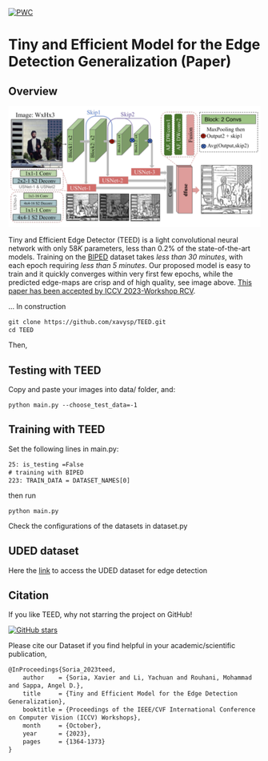 [![PWC](https://img.shields.io/endpoint.svg?url=https://paperswithcode.com/badge/tiny-and-efficient-model-for-the-edge/edge-detection-on-uded)](https://paperswithcode.com/sota/edge-detection-on-uded?p=tiny-and-efficient-model-for-the-edge)

# Tiny and Efficient Model for the Edge Detection Generalization (Paper)

## Overview

<div style="text-align:center"><img src='imgs/teed_arch.png' width=800>
</div> 

Tiny and Efficient Edge Detector (TEED) is a light convolutional neural
network with only $58K$ parameters, less than $0.2$% of the 
state-of-the-art models. Training on the [BIPED](https://www.kaggle.com/datasets/xavysp/biped)
dataset takes *less than 30 minutes*, with each epoch requiring 
*less than 5 minutes*. Our proposed model is easy to train
and it quickly converges within very first few epochs, while the 
predicted edge-maps are crisp and of high quality, see image above.
[This paper has been accepted by ICCV 2023-Workshop RCV](https://arxiv.org/abs/2308.06468).

... In construction

    git clone https://github.com/xavysp/TEED.git
    cd TEED

Then,

## Testing with TEED

Copy and paste your images into data/ folder, and:

    python main.py --choose_test_data=-1

## Training with TEED

Set the following lines in main.py:

    25: is_testing =False
    # training with BIPED
    223: TRAIN_DATA = DATASET_NAMES[0] 

then run
    
    python main.py

Check the configurations of the datasets in dataset.py


## UDED dataset

Here the [link](https://github.com/xavysp/UDED) to access the UDED dataset for edge detection

## Citation

If you like TEED, why not starring the project on GitHub!

[![GitHub stars](https://img.shields.io/github/stars/xavysp/TEED.svg?style=social&label=Star&maxAge=3600)](https://GitHub.com/xavysp/TEED/stargazers/)

Please cite our Dataset if you find helpful in your academic/scientific publication,
```
@InProceedings{Soria_2023teed,
    author    = {Soria, Xavier and Li, Yachuan and Rouhani, Mohammad and Sappa, Angel D.},
    title     = {Tiny and Efficient Model for the Edge Detection Generalization},
    booktitle = {Proceedings of the IEEE/CVF International Conference on Computer Vision (ICCV) Workshops},
    month     = {October},
    year      = {2023},
    pages     = {1364-1373}
}